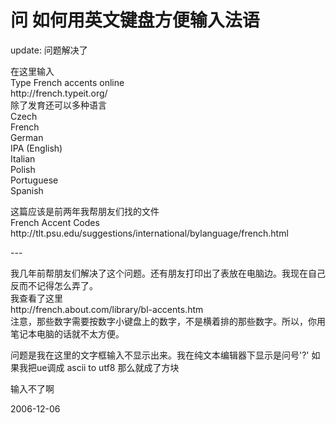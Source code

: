 # 问 如何用英文键盘方便输入法语

<p>update: 问题解决了 </p>
<p>在这里输入<br />
Type French accents online<br />
http://french.typeit.org/<br />
除了发育还可以多种语言<br />
Czech<br />
French<br />
German<br />
IPA (English)<br />
Italian<br />
Polish<br />
Portuguese<br />
Spanish </p>
<p>这篇应该是前两年我帮朋友们找的文件<br />
French Accent Codes<br />
http://tlt.psu.edu/suggestions/international/bylanguage/french.html</p>
<p>---</p>
<p>我几年前帮朋友们解决了这个问题。还有朋友打印出了表放在电脑边。我现在自己反而不记得怎么弄了。<br />
我查看了这里<br />
http://french.about.com/library/bl-accents.htm<br />
注意，那些数字需要按数字小键盘上的数字，不是横着排的那些数字。所以，你用笔记本电脑的话就不太方便。</p>
<p>问题是我在这里的文字框输入不显示出来。我在纯文本编辑器下显示是问号'?' 如果我把ue调成 ascii to utf8 那么就成了方块</p>
<p>输入不了啊</p>


2006-12-06